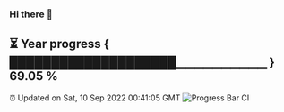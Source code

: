 ### Hi there 👋
⏳ Year progress { ████████████████████▁▁▁▁▁▁▁▁▁▁ } 69.05 %
---
⏰ Updated on Sat, 10 Sep 2022 00:41:05 GMT
![Progress Bar CI](https://github.com/Moyi321/Moyi321/workflows/Progress%20Bar%20CI/badge.svg)
